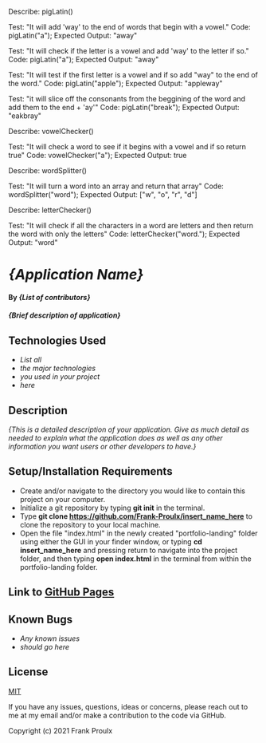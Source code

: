 Describe: pigLatin()

Test: "It will add 'way' to the end of words that begin with a vowel."
Code: pigLatin("a");
Expected Output: "away" 

Test: "It will check if the letter is a vowel and add 'way' to the letter if so."
Code: pigLatin("a");
Expected Output: "away"

Test: "It will test if the first letter is a vowel and if so add "way" to the end of the word."
Code: pigLatin("apple");
Expected Output: "appleway"

Test: "it will slice off the consonants from the beggining of the word and add them to the end + 'ay'"
Code: pigLatin("break");
Expected Output: "eakbray"

Describe: vowelChecker()

Test: "It will check a word to see if it begins with a vowel and if so return true"
Code: vowelChecker("a");
Expected Output: true

Describe: wordSplitter()

Test: "It will turn a word into an array and return that array"
Code: wordSplitter("word");
Expected Output: ["w", "o", "r", "d"]

Describe: letterChecker()

Test: "It will check if all the characters in a word are letters and then return the word with only the letters"
Code: letterChecker("word.");
Expected Output: "word"

























# _{Application Name}_

#### By _**{List of contributors}**_

#### _{Brief description of application}_

## Technologies Used

* _List all_
* _the major technologies_
* _you used in your project_
* _here_

## Description

_{This is a detailed description of your application. Give as much detail as needed to explain what the application does as well as any other information you want users or other developers to have.}_

## Setup/Installation Requirements

* Create and/or navigate to the directory you would like to contain this project on your computer.
* Initialize a git repository by typing **git init** in the terminal.
* Type **git clone https://github.com/Frank-Proulx/insert_name_here** to clone the repository to your local machine.
* Open the file "index.html" in the newly created "portfolio-landing" folder using either the GUI in your finder window, or typing **cd insert_name_here** and pressing return to navigate into the project folder, and then typing **open index.html** in the terminal from within the portfolio-landing folder.  

## Link to [GitHub Pages](https://frank-proulx.github.io//)

## Known Bugs

* _Any known issues_
* _should go here_

## License

[MIT](https://opensource.org/licenses/MIT)

If you have any issues, questions, ideas or concerns, please reach out to me at my email and/or make a contribution to the code via GitHub.

Copyright (c) 2021 Frank Proulx